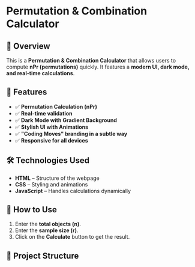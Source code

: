# Permutation & Combination Calculator

## 📌 Overview
This is a **Permutation & Combination Calculator** that allows users to compute **nPr (permutations)** quickly. It features a **modern UI, dark mode, and real-time calculations**.

## 🎯 Features
- ✅ **Permutation Calculation (nPr)**
- ✅ **Real-time validation**
- ✅ **Dark Mode with Gradient Background**
- ✅ **Stylish UI with Animations**
- ✅ **"Coding Moves" branding in a subtle way**
- ✅ **Responsive for all devices**

## 🛠️ Technologies Used
- **HTML** – Structure of the webpage
- **CSS** – Styling and animations
- **JavaScript** – Handles calculations dynamically

## 🚀 How to Use
1. Enter the **total objects (n)**.
2. Enter the **sample size (r)**.
3. Click on the **Calculate** button to get the result.

## 📂 Project Structure
